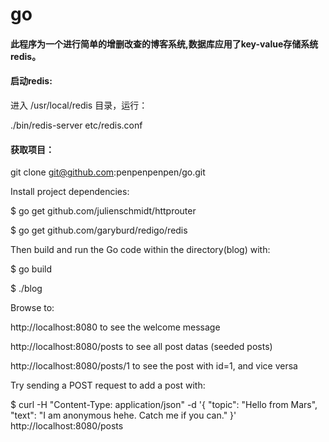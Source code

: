 # go

#### 此程序为一个进行简单的增删改查的博客系统,数据库应用了key-value存储系统redis。

#### 启动redis:

进入 /usr/local/redis 目录，运行：

./bin/redis-server etc/redis.conf

#### 获取项目：

git clone git@github.com:penpenpenpen/go.git

Install project dependencies:

$ go get github.com/julienschmidt/httprouter

$ go get github.com/garyburd/redigo/redis

Then build and run the Go code within the directory(blog) with:

$ go build 

$ ./blog

Browse to:

http://localhost:8080 to see the welcome message

http://localhost:8080/posts to see all post datas (seeded posts)

http://localhost:8080/posts/1 to see the post with id=1, and vice versa

Try sending a POST request to add a post with:

$ curl -H "Content-Type: application/json" -d '{
"topic": "Hello from Mars",
"text": "I am anonymous hehe. Catch me if you can." 
}' http://localhost:8080/posts


